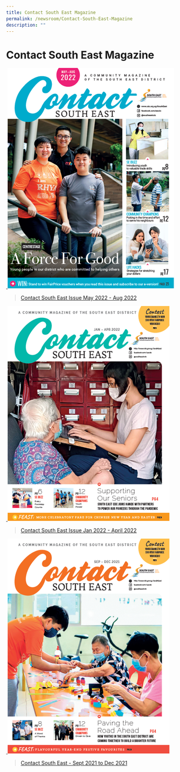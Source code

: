 ```yaml
---
title: Contact South East Magazine
permalink: /newsroom/Contact-South-East-Magazine
description: ""
---
```

Contact South East Magazine
===

<a href="https://www.cdc.gov.sg/flipbook/southeast/2022/contact-se-may-aug-2022/index.html#p=1">
 <img src="/images/NewsRoom/CSE/CSE%20May%20to%20Aug%202022%20-%20Cover%20page.png">
	
>[Contact South East Issue May 2022 - Aug 2022](https://www.cdc.gov.sg/flipbook/southeast/2022/contact-se-may-aug-2022/index.html#p=4)

<a href="https://www.cdc.gov.sg/flipbook/southeast/contact-se-jan-apr-2022/index.html#p=1">
 <img src="/images/NewsRoom/CSE/CSE%20Jan-Apr%202021%20-%20Cover%20Page.png">	
	
>[Contact South East Issue Jan 2022 - April 2022](https://www.cdc.gov.sg/flipbook/southeast/contact-se-jan-apr-2022/index.html#p=1)


<a href="https://www.cdc.gov.sg/flipbook/southeast/flipbook/contact-se-sep-dec-2021/index.html#p=1">
 <img src="/images/NewsRoom/CSE/CSE%20Sep-Dec%202021%20-%20Cover%20Page.png">	

>[Contact South East - Sept 2021 to Dec 2021](https://www.cdc.gov.sg/flipbook/southeast/flipbook/contact-se-sep-dec-2021/index.html#p=1)